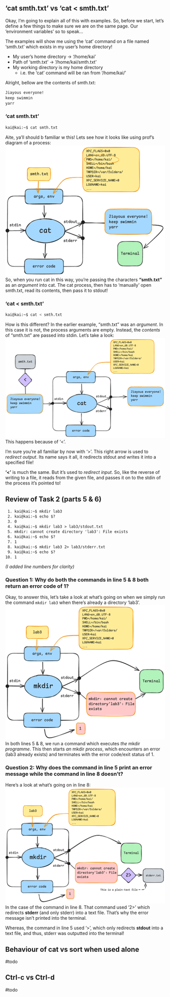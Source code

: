 ## ‘cat smth.txt’ vs ‘cat < smth.txt’
Okay, I’m going to explain all of this with examples. So, before we start, let’s define a few things to make sure we are on the same page. Our ‘environment variables’ so to speak…

The examples will show me using the ‘cat’ command on a file named ‘smth.txt’ which exists in my user’s home directory!
- My user’s home directory → ‘/home/kai’
- Path of ‘smth.txt’ → ‘/home/kai/smth.txt’
- My working directory is my home directory
	- i.e. the ‘cat’ command will be ran from ‘/home/kai/’

Alright, bellow are the contents of smth.txt:
``` txt
Jiayous everyone!
keep swimmin
yarr
```

### ‘cat smth.txt’
```bash
kai@kai:~$ cat smth.txt
```
Aite, ya’ll should b familiar w this! Lets see how it looks like using prof’s diagram of a process:
![yeas](./res/3.Lab/2.catarg.png)
So, when you run cat in this way, you’re passing the characters **“smth.txt”** as an *argument* into cat. The cat process, then has to ‘manually’ open smth.txt, read its contents, then pass it to stdout!

### ‘cat < smth.txt’
```bash
kai@kai:~$ cat < smth.txt
```
How is this different? In the earlier example, “smth.txt” was an *argument*. In this case it is not, the process arguments are empty. Instead, the *contents* of “smth.txt” are passed into stdin. Let’s take a look:
![wompwomp](./res/3.Lab/2.catred.png)
This happens because of ‘<’. 

I’m sure you’re all familiar by now with ‘>’. This right arrow is used to *redirect output*. Its name says it all, it redirects stdout and writes it into a specified file!

**‘<’** is much the same. But it’s used to *redirect input*. So, like the reverse of writing to a file, it reads from the given file, and passes it on to the stdin of the process it’s pointed to!

## Review of Task 2 (parts 5 & 6)
```
 1. kai@kai:~$ mkdir lab3
 2. kai@kai:~$ echo $?
 3. 0
 4. kai@kai:~$ mkdir lab3 > lab3/stdout.txt
 5. mkdir: cannot create directory 'lab3': File exists
 6. kai@kai:~$ echo $?
 7. 1
 8. kai@kai:~$ mkdir lab3 2> lab3/stderr.txt
 9. kai@kai:~$ echo $?
10. 1
```
*(I added line numbers for clarity)*
### Question 1: Why do both the commands in line 5 & 8 both return an error code of 1?
Okay, to answer this, let’s take a look at what’s going on when we simply run the command `mkdir lab3` when there’s already a directory ‘lab3’.
![](./res/3.Lab/2.mkdir.png)
In both lines 5 & 8, we run a command which executes *the* mkdir *programme*. This then starts *an* mkdir *process*, which encounters an error (lab3 already exists) and terminates with the error code/exit status of 1.

### Question 2: Why does the command in line 5 print an error message while the command in line 8 doesn’t?
Here’s a look at what’s going on in line 8:
![](./res/3.Lab/2.mkdirred.png)
In the case of the command in line 8. That command used ‘2>’ which redirects **stderr** (and only stderr) into a text file. That’s why the error message isn’t printed into the terminal. 

Whereas, the command in line 5 used ‘>’, which only redirects **stdout** into a text file, and thus, stderr was outputted into the terminal! 
## Behaviour of cat vs sort when used alone
#todo

## Ctrl-c vs Ctrl-d
#todo
